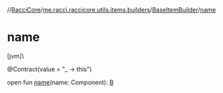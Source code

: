 //[RacciCore](../../../index.md)/[me.racci.raccicore.utils.items.builders](../index.md)/[BaseItemBuilder](index.md)/[name](name.md)

# name

[jvm]\

@Contract(value = "_ -&gt; this")

open fun [name](name.md)(name: Component): [B](index.md)

